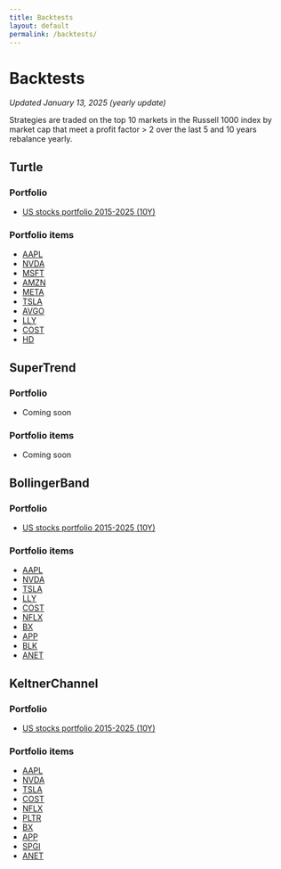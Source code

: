 ```yaml
---
title: Backtests
layout: default
permalink: /backtests/
---
```


# Backtests
_Updated January 13, 2025 (yearly update)_

Strategies are traded on the top 10 markets in the Russell 1000 index by market cap that meet a profit factor > 2 over the last 5 and 10 years rebalance yearly.

## Turtle
### Portfolio
* [US stocks portfolio 2015-2025 (10Y)](https://www.quantconnect.com/reports/b8b89391c78d272d77e2b14f2d193082)

### Portfolio items
- [AAPL](https://www.quantconnect.com/reports/282ce7d4212277fc443378b0ad5549b4)  
- [NVDA](https://www.quantconnect.com/reports/d2733f773366da0237e01d6ea49b0017)  
- [MSFT](https://www.quantconnect.com/reports/566641304078a397ffd44218f25a3e24)  
- [AMZN](https://www.quantconnect.com/reports/e736f9b18a01cb2e0e756da948b0a705)  
- [META](https://www.quantconnect.com/reports/9096b235a8e9014ccc0f8e08034d5ba0)  
- [TSLA](https://www.quantconnect.com/reports/ed323252533c7169311c0aa2593643ce)  
- [AVGO](https://www.quantconnect.com/reports/a88d1133b58e0f01e58692ce44d74d70)  
- [LLY](https://www.quantconnect.com/reports/ef0b0234d64e037bcec8d7842b4416e9)  
- [COST](https://www.quantconnect.com/reports/0346a3f94a5695f31af0d13ef570e63d)  
- [HD](https://www.quantconnect.com/reports/3c2b78a0d694be07d9d56f8d647a7b26)  


## SuperTrend
### Portfolio
* Coming soon

### Portfolio items
* Coming soon

## BollingerBand
### Portfolio
* [US stocks portfolio 2015-2025 (10Y)](https://www.quantconnect.com/reports/b243ae712a34c64a0cc7fc55f13373fb)

### Portfolio items
* [AAPL](https://www.quantconnect.com/reports/fb878bf10f019242ba48b91afe198d40)
* [NVDA](https://www.quantconnect.com/reports/9352c3a517897d87b128d5c379fdf053)
* [TSLA](https://www.quantconnect.com/reports/32fdffa795421110e026dee47621aca2)
* [LLY](https://www.quantconnect.com/reports/7a1fdcc4d23ec026b156817537a1b1bc)
* [COST](https://www.quantconnect.com/reports/b4554b4fccf9fa2bfc55d4ec7a4c8acc)
* [NFLX](https://www.quantconnect.com/reports/14d4e5b74cba945735fb07c70f11482f)
* [BX](https://www.quantconnect.com/reports/3adb7401985e6dc493a9aba38a6855b7)
* [APP](https://www.quantconnect.com/reports/09e26574106c436f986d1ad415dbbe06)
* [BLK](https://www.quantconnect.com/reports/57806dee26426eac6a23a0841a5fc212)
* [ANET](https://www.quantconnect.com/reports/8cc8cbb9b3079b43990fef07fa98963b)

## KeltnerChannel
### Portfolio
* [US stocks portfolio 2015-2025 (10Y)](https://www.quantconnect.com/reports/218f349166f83c4e11892eb3af01a2bf)

### Portfolio items
* [AAPL](https://www.quantconnect.com/reports/681a36b3ab4f0954e2a1b31855fd8c5f)  
* [NVDA](https://www.quantconnect.com/reports/807982778d5b44c72b464dc6dd0c0b4d)  
* [TSLA](https://www.quantconnect.com/reports/f7dd3d13107830661c7fdbe8edf6c9c1)  
* [COST](https://www.quantconnect.com/reports/af3a0bfece96633281bfb930cb01d409)  
* [NFLX](https://www.quantconnect.com/reports/55bc4cc677fee88506d5b85b5572c3df)  
* [PLTR](https://www.quantconnect.com/reports/4e59eba28093a557003138fe5e713ff2)  
* [BX](https://www.quantconnect.com/reports/147ddf34e6605e1fb70ef96654cba422)  
* [APP](https://www.quantconnect.com/reports/a96e3c06800348d47273863c1f090a96)  
* [SPGI](https://www.quantconnect.com/reports/ecdc24d826866eb3384cb4fd2406f58b)  
* [ANET](https://www.quantconnect.com/reports/16944e85cd6b7d57105f045e842b78c9)  


